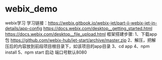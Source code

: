 # webix_demo
webix学习
学习链接：https://webix.gitbook.io/webix-jet/part-ii-webix-jet-in-details/app-config
https://docs.webix.com/desktop__getting_started.html
         https://docs.webix.com/desktop__file_upload.html
框架搭建步骤:
1、下载app 包
https://github.com/webix-hub/jet-start/archive/master.zip
2、解压，把解压后的内容放到前段项目根目录下，如该项目的app目录
3、cd app
4、npm install 
5、npm start  启动  端口号默认8080


